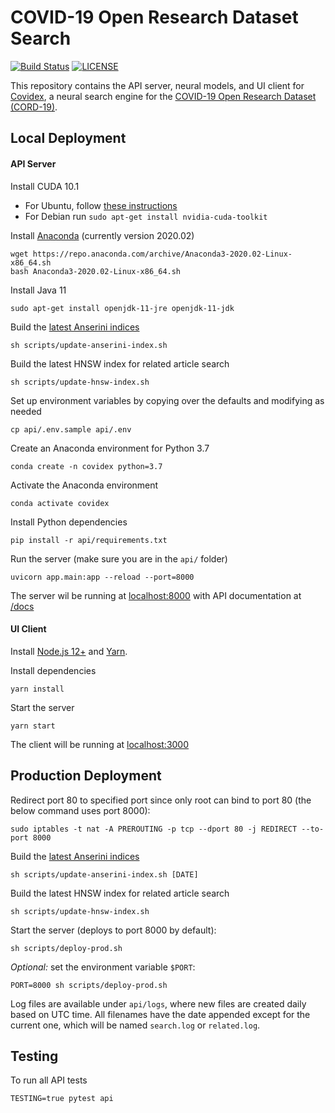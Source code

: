 # COVID-19 Open Research Dataset Search

[![Build Status](https://api.travis-ci.com/castorini/covidex.svg?branch=master)](https://travis-ci.org/castorini/covidex)
[![LICENSE](https://img.shields.io/badge/license-Apache-blue.svg?style=flat)](https://www.apache.org/licenses/LICENSE-2.0)

This repository contains the API server, neural models, and UI client for [Covidex](https://covidex.ai), a neural search engine for the [COVID-19 Open Research Dataset (CORD-19)](https://pages.semanticscholar.org/coronavirus-research).


## Local Deployment

#### API Server

Install CUDA 10.1
+ For Ubuntu, follow [these instructions](https://developer.nvidia.com/cuda-10.1-download-archive-update2)
+ For Debian run `sudo apt-get install nvidia-cuda-toolkit`

Install [Anaconda](https://docs.anaconda.com/anaconda/install/linux/) (currently version 2020.02)
```
wget https://repo.anaconda.com/archive/Anaconda3-2020.02-Linux-x86_64.sh
bash Anaconda3-2020.02-Linux-x86_64.sh
```

Install Java 11
```
sudo apt-get install openjdk-11-jre openjdk-11-jdk
```

Build the [latest Anserini indices](https://github.com/castorini/anserini/blob/master/docs/experiments-cord19.md)
```
sh scripts/update-anserini-index.sh
```

Build the latest HNSW index for related article search
```
sh scripts/update-hnsw-index.sh
```

Set up environment variables by copying over the defaults and modifying as needed
```
cp api/.env.sample api/.env
```

Create an Anaconda environment for Python 3.7
```
conda create -n covidex python=3.7
```

Activate the Anaconda environment
```
conda activate covidex
```

Install Python dependencies
```
pip install -r api/requirements.txt
```

Run the server (make sure you are in the `api/` folder)
```
uvicorn app.main:app --reload --port=8000
```

The server wil be running at [localhost:8000](http://localhost:8000) with API documentation at [/docs](http://localhost:8000/docs)


#### UI Client

Install  [Node.js 12+](https://nodejs.org/en/download/) and [Yarn](https://classic.yarnpkg.com/en/docs/install/).

Install dependencies
```
yarn install
```

Start the server
```
yarn start
```

The client will be running at [localhost:3000](http://localhost:3000)


## Production Deployment

Redirect port 80 to specified port since only root can bind to port 80 (the below command uses port 8000):
```
sudo iptables -t nat -A PREROUTING -p tcp --dport 80 -j REDIRECT --to-port 8000
```

Build the [latest Anserini indices](https://github.com/castorini/anserini/blob/master/docs/experiments-cord19.md)
```
sh scripts/update-anserini-index.sh [DATE]
```

Build the latest HNSW index for related article search
```
sh scripts/update-hnsw-index.sh
```

Start the server (deploys to port 8000 by default):
```
sh scripts/deploy-prod.sh
```

*Optional:* set the environment variable `$PORT`:
```
PORT=8000 sh scripts/deploy-prod.sh
```

Log files are available under `api/logs`, where new files are created daily based on UTC time. All filenames have the date appended except for the current one, which will be named `search.log` or `related.log`.


## Testing

To run all API tests
```
TESTING=true pytest api
```
